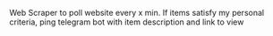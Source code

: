 Web Scraper to poll website every x min.
If items satisfy my personal criteria, ping telegram bot with item description and link to view 
